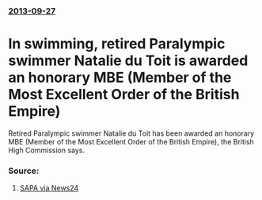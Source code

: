 ### [2013-09-27](/news/2013/09/27/index.md)

# In swimming, retired Paralympic swimmer Natalie du Toit is awarded an honorary MBE (Member of the Most Excellent Order of the British Empire) 

Retired Paralympic swimmer Natalie du Toit has been awarded an honorary MBE (Member of the Most Excellent Order of the British Empire), the British High Commission says.


### Source:

1. [SAPA via News24](http://www.news24.com/news24/SouthAfrica/News/Natalie-du-Toit-honoured-with-MBE-20130927)
